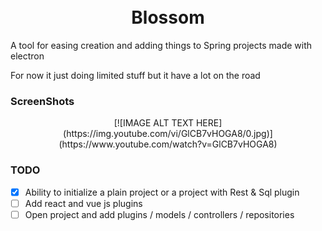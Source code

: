 <h1 align="center">
<br>
 Blossom
</br>
</h1>

A tool for easing creation and adding things to Spring projects made with electron

For now it just doing limited stuff but it have a lot on the road

### ScreenShots

<p align="center">
[![IMAGE ALT TEXT HERE](https://img.youtube.com/vi/GlCB7vHOGA8/0.jpg)](https://www.youtube.com/watch?v=GlCB7vHOGA8)
</p>

### TODO

- [x] Ability to initialize a plain project or a project with Rest & Sql plugin
- [ ] Add react and vue js plugins
- [ ] Open project and add plugins / models / controllers / repositories
